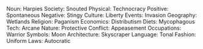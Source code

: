 Noun: Harpies
Society: Snouted
Physical: Technocracy
Positive: Spontaneous
Negative: Stingy
Culture: Liberty
Events: Invasion
Geography: Wetlands
Religion: Paganism
Economics: Distributism
Diets: Mycophagous
Tech: Arcane
Nature: Protective
Conflict: Appeasement
Occupations: Warrior
Symbols: Moon
Architecture: Skyscraper
Language: Tonal
Fashion: Uniform
Laws: Autocratic